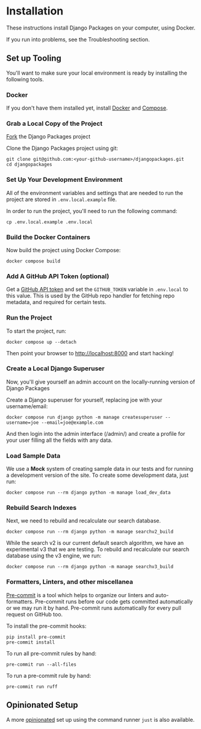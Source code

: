 # Installation

These instructions install Django Packages on your computer, using Docker.

If you run into problems, see the Troubleshooting section.

## Set up Tooling

You'll want to make sure your local environment is ready by installing the following tools.

### Docker

If you don't have them installed yet, install [Docker] and [Compose].

### Grab a Local Copy of the Project

[Fork](https://docs.github.com/en/get-started/quickstart/fork-a-repo) the Django Packages project

Clone the Django Packages project using git:

```shell
git clone git@github.com:<your-github-username>/djangopackages.git
cd djangopackages
```

### Set Up Your Development Environment

All of the environment variables and settings that are needed to run the project are stored in  `.env.local.example` file.

In order to run the project, you'll need to run the following command:

```shell
cp .env.local.example .env.local
```

### Build the Docker Containers

Now build the project using Docker Compose:

```shell
docker compose build
```

### Add A GitHub API Token (optional)

Get a [GitHub API token](https://docs.github.com/en/authentication/keeping-your-account-and-data-secure/creating-a-personal-access-token) and set the `GITHUB_TOKEN` variable in `.env.local`
to this value.  This is used by the GitHub repo handler for fetching repo
metadata, and required for certain tests.

### Run the Project

To start the project, run:

```shell
docker compose up --detach
```

Then point your browser to <http://localhost:8000> and start hacking!

### Create a Local Django Superuser

Now, you'll give yourself an admin account on the locally-running version of Django Packages

Create a Django superuser for yourself, replacing joe with your username/email:

```shell
docker compose run django python -m manage createsuperuser --username=joe --email=joe@example.com
```

And then login into the admin interface (/admin/) and create a profile for your user filling all the fields with any data.

### Load Sample Data

We use a **Mock** system of creating sample data in our tests and for running a development version of the site. To create some development data, just run:

```shell
docker compose run --rm django python -m manage load_dev_data
```

### Rebuild Search Indexes

Next, we need to rebuild and recalculate our search database.

```shell
docker compose run --rm django python -m manage searchv2_build
```

While the search v2 is our current default search algorithm, we have an experimental v3 that we are testing. To rebuild and recalculate our search database using the v3 engine, we run:

```shell
docker compose run --rm django python -m manage searchv3_build
```

### Formatters, Linters, and other miscellanea

[Pre-commit] is a tool which helps to organize our linters and auto-formatters. Pre-commit runs before our code gets committed automatically or we may run it by hand. Pre-commit runs automatically for every pull request on GitHub too.

To install the pre-commit hooks:

```shell
pip install pre-commit
pre-commit install
```

To run all pre-commit rules by hand:

```shell
pre-commit run --all-files
```

To run a pre-commit rule by hand:

```shell
pre-commit run ruff
```

## Opinionated Setup

A more [opinionated] set up using the command runner `just` is also available.

[compose]: https://docs.docker.com/compose/install/
[docker]: https://docs.docker.com/install/
[just]: https://github.com/casey/just
[opinionated]: install_opinionated.md
[pre-commit]: https://github.com/pre-commit/pre-commit
